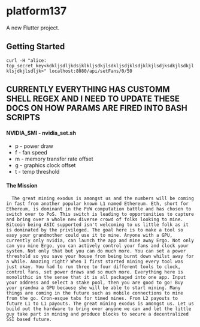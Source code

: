 # platform137

A new Flutter project.

## Getting Started

`curl -H "alice: top_secret_key<kdkljsdljkdsjklkljsdkjlsdkljsdjklsdjklkjlsdjksdkjlsdkjlklsjdkjlsdljk>" localhost:8080/api/setFans/0/50`


## CURRENTLY EVERYTHING HAS CUSTOMM SHELL REGEX AND I NEED TO UPDATE THESE DOCS ON HOW PARAMS ARE FIRED INTO BASH SCRIPTS

#### NVIDIA_SMI - nvidia_set.sh
  * p - power draw
  * f - fan speed
  * m - memory transfer rate offset
  * g - graphics clock offset
  * t - temp threshold




#### The Mission
```
  The great mining exodus is amongst us and the numbers will be coming in fast from another popular known L1 named Ethereum. Eth, short for Ethereum, is dominant in the PoW computation battle and has chosen to switch over to PoS. This switch is leading to opportunities to capture and bring over a whole new diverse crowd of folks looking to mine. Bitcoin being ASIC supported isn't welcoming to us little folk as it is dominated by the privileged. The goal here is to make a tool so easy your grandmother could use it to mine. Anyone with a GPU, currently only nvidia, can launch the app and mine away Ergo. Not only can you mine Ergo, you can actively control your fans and clock your system. Not only that but you can do much more. You can set a power threshold so you save your house from being burnt down whilst away for a while. Amazing right? When I first started mining every tool was just okay. You had to run three to four different tools to clock, control fans, set power draws and so much more. Everything here is monolithic in the sense that it is all packaged into one app. Input your address and select a stake pool, then you are good to go! Buy your grandma a GPU because she will be able to start mining. Many things are coming in the future such as mobile connections to mine from the go. Cron-esque tabs for timed mines. From L2 payouts to future L1 to L1 payouts. The great mining exodus is amongst us. Let us build out the hardware to bring over anyone we can and let the little guy take part in mining and produce blocks to secure a decentralized SSI based future. 
```
